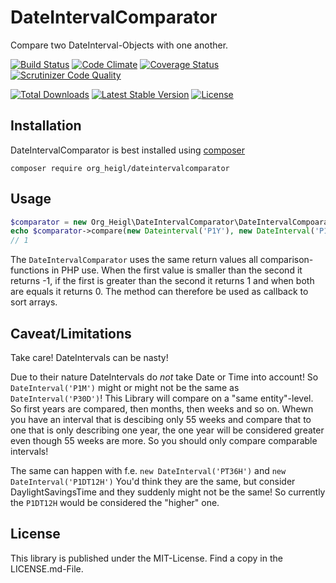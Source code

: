# DateIntervalComparator

Compare two DateInterval-Objects with one another.

[![Build Status](https://travis-ci.org/heiglandreas/DateIntervalComparator.svg?branch=master)](https://travis-ci.org/heiglandreas/DateIntervalComparator)
[![Code Climate](https://codeclimate.com/github/heiglandreas/DateIntervalComparator/badges/gpa.svg)](https://codeclimate.com/github/heiglandreas/DateIntervalComparator)
[![Coverage Status](https://coveralls.io/repos/github/heiglandreas/DateIntervalComparator/badge.svg?branch=master)](https://coveralls.io/github/heiglandreas/DateIntervalComparator?branch=master)
[![Scrutinizer Code Quality](https://scrutinizer-ci.com/g/heiglandreas/DateIntervalComparator/badges/quality-score.png?b=master)](https://scrutinizer-ci.com/g/heiglandreas/DateIntervalComparator/?branch=master)

[![Total Downloads](https://poser.pugx.org/org_heigl/dateintervalcomparator/downloads)](https://packagist.org/packages/org_heigl/dateintervalcomparator)
[![Latest Stable Version](https://poser.pugx.org/org_heigl/dateintervalcomparator/v/stable)](https://packagist.org/packages/org_heigl/dateintervalcomparator)
[![License](https://poser.pugx.org/org_heigl/dateintervalcomparator/license)](https://packagist.org/packages/org_heigl/dateintervalcomparator)

 
## Installation

DateIntervalComparator is best installed using [composer](https://getcomposer.org)

    composer require org_heigl/dateintervalcomparator
    

## Usage

```php
$comparator = new Org_Heigl\DateIntervalComparator\DateIntervalCompoarator()
echo $comparator->compare(new Dateinterval('P1Y'), new DateInterval('P1M'));
// 1
```

The ```DateIntervalComparator``` uses the same return values all 
comparison-functions in PHP use. When the first value is smaller than the second it 
returns -1, if the first is greater than the second it returns 1 and when both are 
equals it returns 0. The method can therefore be used as callback to sort arrays.

## Caveat/Limitations

Take care! DateIntervals can be nasty!

Due to their nature DateIntervals do *not* take Date or Time into account! So
```DateInterval('P1M')``` might or might not be the same as ```DateInterval('P30D')```!
This Library will compare on a "same entity"-level. So first years are compared, 
then months, then weeks and so on. Whewn you have an interval that is descibing only 55 weeks
and compare that to one that is only describing one year, the one year will be considered greater 
even though 55 weeks are more. So you should only compare comparable intervals! 

The same can happen with f.e. ```new DateInterval('PT36H')``` and ```new DateInterval('P1DT12H')```
You'd think they are the same, but consider DaylightSavingsTime and they suddenly
might not be the same! So currently the ```P1DT12H``` would be considered the "higher" one. 

## License

This library is published under the MIT-License. Find a copy in the LICENSE.md-File.